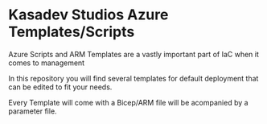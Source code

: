 # Kasadev Studios Azure Templates/Scripts
Azure Scripts and ARM Templates are a vastly important part of IaC when it comes to management

In this repository you will find several templates for default deployment that can be edited to fit your needs.

Every Template will come with a Bicep/ARM file will be acompanied by a parameter file. 

